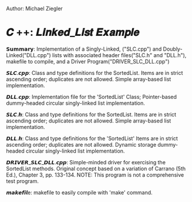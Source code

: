 Author: Michael Ziegler 
# 𝑪 ++: 𝑳𝒊𝒏𝒌𝒆𝒅_𝑳𝒊𝒔𝒕 𝑬𝒙𝒂𝒎𝒑𝒍𝒆
𝗦𝘂𝗺𝗺𝗮𝗿𝘆: Implementation of a Singly-Linked, ("SLC.cpp") and Doubly-Linked("DLL.cpp") lists with associated header files("SLC.h" and "DLL.h"), makefile to compile, and a Driver Program("DRIVER_SLC_DLL.cpp")

𝙎𝙇𝘾.𝙘𝙥𝙥: Class and type definitions for the SortedList. Items are in strict ascending order; duplicates are not allowed.  Simple array-based list implementation.

𝘿𝙇𝙇.𝙘𝙥𝙥: Implementation file for the 'SortedList' Class; Pointer-based dummy-headed circular singly-linked list implementation.

𝙎𝙇𝘾.𝙝: Class and type definitions for the SortedList. Items are in strict ascending order; duplicates are not allowed. Simple array-based list implementation.

𝘿𝙇𝙇.𝙝: Class and type definitions for the 'SortedList' Items are in strict ascending order; duplicates are not allowed. Dynamic storage dummy-headed circular singly-linked list implementation.

𝘿𝙍𝙄𝙑𝙀𝙍_𝙎𝙇𝘾_𝘿𝙇𝙇.𝙘𝙥𝙥: Simple-minded driver for exercising the SortedList methods. Original concept based on a variation of Carrano (5th Ed.), Chapter 3, pp. 133-134.  NOTE: This program is not a comprehensive test program.

𝙢𝙖𝙠𝙚𝙛𝙞𝙡e: makefile to easily compile with 'make' command.
